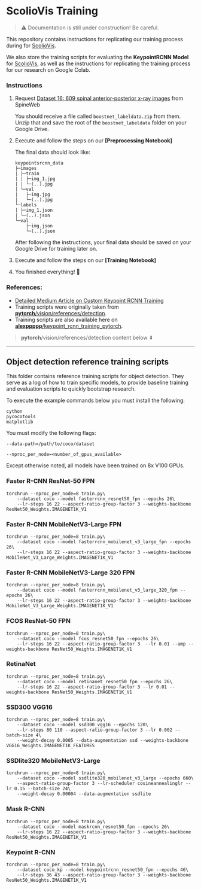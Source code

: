 # ScolioVis Training

> ⚠ Documentation is still under construction! Be careful.

This repository contains instructions for replicating our training process during for [ScolioVis](https://scoliovis.vercel.app/).

We also store the training scripts for evaluating the **KeypointRCNN Model** for [ScolioVis](https://scoliovis.vercel.app/), as well as the instructions for replicating the training process for our research on Google Colab.

### Instructions

1. Request [Dataset 16: 609 spinal anterior-posterior x-ray images](http://spineweb.digitalimaginggroup.ca/Index.php?n=Main.Datasets#Dataset_16.3A_609_spinal_anterior-posterior_x-ray_images) from SpineWeb

   You should receive a file called `boostnet_labeldata.zip` from them. Unzip that and save the root of the `boostnet_labeldata` folder on your Google Drive.

2. Execute and follow the steps on our **[Preprocessing Notebook]**

   The final data should look like:

   ```
   keypointsrcnn_data
   ├─images
   | ├─train
   | | ├─img_1.jpg
   | | └─(..).jpg
   | └─val
   |   ├─img.jpg
   |   └─(..).jpg
   └─labels
   | ├─img_1.json
   | └─(..).json
   └─val
       ├─img.json
       └─(..).json
   ```

   After following the instructions, your final data should be saved on your Google Drive for training later on.

3. Execute and follow the steps on our **[Training Notebook]**

4. You finished everything! 🎉

### References:

- [Detailed Medium Article on Custom Keypoint RCNN Training](https://medium.com/@alexppppp/how-to-train-a-custom-keypoint-detection-model-with-pytorch-d9af90e111da)
- Training scripts were originally taken from [**pytorch**/vision/references/detection](https://github.com/pytorch/vision/tree/main/references/detection).
- Training scripts are also available here on [**alexppppp**/keypoint_rcnn_training_pytorch](https://github.com/alexppppp/keypoint_rcnn_training_pytorch).

> **pytorch**/vision/references/detection content below ⬇

---

## Object detection reference training scripts

This folder contains reference training scripts for object detection.
They serve as a log of how to train specific models, to provide baseline
training and evaluation scripts to quickly bootstrap research.

To execute the example commands below you must install the following:

```
cython
pycocotools
matplotlib
```

You must modify the following flags:

`--data-path=/path/to/coco/dataset`

`--nproc_per_node=<number_of_gpus_available>`

Except otherwise noted, all models have been trained on 8x V100 GPUs.

### Faster R-CNN ResNet-50 FPN

```
torchrun --nproc_per_node=8 train.py\
    --dataset coco --model fasterrcnn_resnet50_fpn --epochs 26\
    --lr-steps 16 22 --aspect-ratio-group-factor 3 --weights-backbone ResNet50_Weights.IMAGENET1K_V1
```

### Faster R-CNN MobileNetV3-Large FPN

```
torchrun --nproc_per_node=8 train.py\
    --dataset coco --model fasterrcnn_mobilenet_v3_large_fpn --epochs 26\
    --lr-steps 16 22 --aspect-ratio-group-factor 3 --weights-backbone MobileNet_V3_Large_Weights.IMAGENET1K_V1
```

### Faster R-CNN MobileNetV3-Large 320 FPN

```
torchrun --nproc_per_node=8 train.py\
    --dataset coco --model fasterrcnn_mobilenet_v3_large_320_fpn --epochs 26\
    --lr-steps 16 22 --aspect-ratio-group-factor 3 --weights-backbone MobileNet_V3_Large_Weights.IMAGENET1K_V1
```

### FCOS ResNet-50 FPN

```
torchrun --nproc_per_node=8 train.py\
    --dataset coco --model fcos_resnet50_fpn --epochs 26\
    --lr-steps 16 22 --aspect-ratio-group-factor 3  --lr 0.01 --amp --weights-backbone ResNet50_Weights.IMAGENET1K_V1
```

### RetinaNet

```
torchrun --nproc_per_node=8 train.py\
    --dataset coco --model retinanet_resnet50_fpn --epochs 26\
    --lr-steps 16 22 --aspect-ratio-group-factor 3 --lr 0.01 --weights-backbone ResNet50_Weights.IMAGENET1K_V1
```

### SSD300 VGG16

```
torchrun --nproc_per_node=8 train.py\
    --dataset coco --model ssd300_vgg16 --epochs 120\
    --lr-steps 80 110 --aspect-ratio-group-factor 3 --lr 0.002 --batch-size 4\
    --weight-decay 0.0005 --data-augmentation ssd --weights-backbone VGG16_Weights.IMAGENET1K_FEATURES
```

### SSDlite320 MobileNetV3-Large

```
torchrun --nproc_per_node=8 train.py\
    --dataset coco --model ssdlite320_mobilenet_v3_large --epochs 660\
    --aspect-ratio-group-factor 3 --lr-scheduler cosineannealinglr --lr 0.15 --batch-size 24\
    --weight-decay 0.00004 --data-augmentation ssdlite
```

### Mask R-CNN

```
torchrun --nproc_per_node=8 train.py\
    --dataset coco --model maskrcnn_resnet50_fpn --epochs 26\
    --lr-steps 16 22 --aspect-ratio-group-factor 3 --weights-backbone ResNet50_Weights.IMAGENET1K_V1
```

### Keypoint R-CNN

```
torchrun --nproc_per_node=8 train.py\
    --dataset coco_kp --model keypointrcnn_resnet50_fpn --epochs 46\
    --lr-steps 36 43 --aspect-ratio-group-factor 3 --weights-backbone ResNet50_Weights.IMAGENET1K_V1
```
